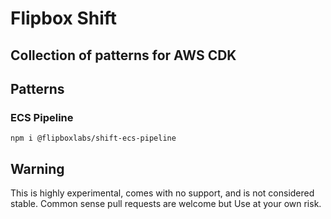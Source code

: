 # Flipbox Shift
## Collection of patterns for AWS CDK

## Patterns

### ECS Pipeline
`npm i @flipboxlabs/shift-ecs-pipeline`

## Warning
This is highly experimental, comes with no support, and is not considered stable. Common sense pull requests are welcome but Use at your own risk.
